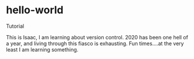 # hello-world
Tutorial

This is Isaac, I am learning about version control. 2020 has been one hell of a year, and living through this fiasco is exhausting. Fun times....at the very least I am learning something. 

